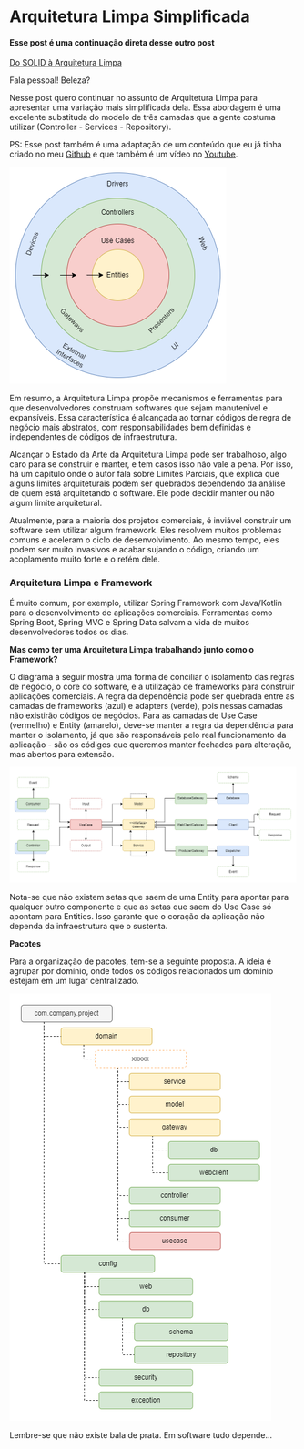 # Arquitetura Limpa Simplificada

#### Esse post é uma continuação direta desse outro post
[Do SOLID à Arquitetura Limpa](https://www.tabnews.com.br/TraineeCodeplays/do-solid-a-arquitetura-limpa)

Fala pessoal! Beleza?

Nesse post quero continuar no assunto de Arquitetura Limpa para apresentar uma variação mais simplificada dela. Essa abordagem é uma excelente substituda do modelo de três camadas que a gente costuma utilizar (Controller - Services - Repository).

PS: Esse post também é uma adaptação de um conteúdo que eu já tinha criado no meu [Github](https://github.com/LuanPSantos/Clean-Architecture-For-Spring-Application/blob/main/README.md) e que também é um vídeo no [Youtube](https://youtu.be/0bsCDQjTzA0).


![Diagrama Arquitetura Limpa](imgs/clean-arch.png)

Em resumo, a Arquitetura Limpa propõe mecanismos e ferramentas para que desenvolvedores construam softwares que sejam manutenível e expansíveis. Essa característica é alcançada ao tornar códigos de regra de negócio mais abstratos, com responsabilidades bem definidas e independentes de códigos de infraestrutura.

Alcançar o Estado da Arte da Arquitetura Limpa pode ser trabalhoso, algo caro para se construir e manter, e tem casos isso não vale a pena. Por isso, há um capítulo onde o autor fala sobre Limites Parciais, que explica que alguns limites arquiteturais podem ser quebrados dependendo da análise de quem está arquitetando o software. Ele pode decidir manter ou não algum limite arquitetural.

Atualmente, para a maioria dos projetos comerciais, é inviável construir um software sem utilizar algum framework. Eles resolvem muitos problemas comuns e aceleram o ciclo de desenvolvimento. Ao mesmo tempo, eles podem ser muito invasivos e acabar sujando o código, criando um acoplamento muito forte e o refém dele.

### Arquitetura Limpa e Framework

É muito comum, por exemplo, utilizar Spring Framework com Java/Kotlin para o desenvolvimento de aplicações comerciais. Ferramentas como Spring Boot, Spring MVC e Spring Data salvam a vida de muitos desenvolvedores todos os dias.

**Mas como ter uma Arquitetura Limpa trabalhando junto como o Framework?**

O diagrama a seguir mostra uma forma de conciliar o isolamento das regras de negócio, o core do software, e a utilização de frameworks para construir aplicações comerciais. A regra da dependência pode ser quebrada entre as camadas de frameworks (azul) e adapters (verde), pois nessas camadas não existirão códigos de negócios. Para as camadas de Use Case (vermelho) e Entity (amarelo), deve-se manter a regra da dependência para manter o isolamento, já que são responsáveis pelo real funcionamento da aplicação - são os códigos que queremos manter fechados para alteração, mas abertos para extensão.

![Diagrama Arquitetura para Spring Application](imgs/arch.png)

Nota-se que não existem setas que saem de uma Entity para apontar para qualquer outro componente e que as setas que saem do Use Case só apontam para Entities. Isso garante que o coração da aplicação não dependa da infraestrutura que o sustenta.

**Pacotes**  

Para a organização de pacotes, tem-se a seguinte proposta. A ideia é agrupar por domínio, onde todos os códigos relacionados um domínio estejam em um lugar centralizado.

![Diagrama Pacotes](imgs/package.png)

Lembre-se que não existe bala de prata. Em software tudo depende...

